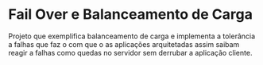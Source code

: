 # Fail Over e Balanceamento de Carga
Projeto que exemplifica balanceamento de carga e implementa a tolerância a falhas que faz o com que o as aplicações arquitetadas assim saibam reagir a falhas como quedas no servidor sem derrubar a aplicação cliente.
